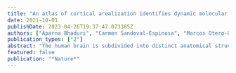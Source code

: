 ```yaml
---
title: "An atlas of cortical arealization identifies dynamic molecular signatures"
date: 2021-10-01
publishDate: 2023-04-26T19:37:47.073385Z
authors: ["Aparna Bhaduri", "Carmen Sandoval-Espinosa", "Marcos Otero-Garcia", "Irene Oh", "Raymund Yin", "Ugomma C Eze", "Tomasz J Nowakowski", "Arnold R Kriegstein"]
publication_types: ["2"]
abstract: "The human brain is subdivided into distinct anatomical structures, including the neocortex, which in turn encompasses dozens of distinct specialized cortical areas. Early morphogenetic gradients are known to establish early brain regions and cortical areas, but how early patterns result in finer and more discrete spatial differences remains poorly understood(1). Here we use single-cell RNA sequencing to profile ten major brain structures and six neocortical areas during peak neurogenesis and early gliogenesis. Within the neocortex, we find that early in the second trimester, a large number of genes are differentially expressed across distinct cortical areas in all cell types, including radial glia, the neural progenitors of the cortex. However, the abundance of areal transcriptomic signatures increases as radial glia differentiate into intermediate progenitor cells and ultimately give rise to excitatory neurons. Using an automated, multiplexed single-molecule fluorescent in situ hybridization approach, we find that laminar gene-expression patterns are highly dynamic across cortical regions. Together, our data suggest that early cortical areal patterning is defined by strong, mutually exclusive frontal and occipital gene-expression signatures, with resulting gradients giving rise to the specification of areas between these two poles throughout successive developmental timepoints."
featured: false
publication: "*Nature*"
---
```


